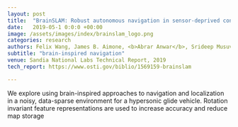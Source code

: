 ```yaml
---
layout: post
title:  "BrainSLAM: Robust autonomous navigation in sensor-deprived contexts"
date:   2019-05-1 0:0:0 +00:00
image: /assets/images/index/brainslam_logo.png
categories: research
authors: Felix Wang, James B. Aimone, <b>Abrar Anwar</b>, Srideep Musuvathy.
subtitle: "brain-inspired navigation"
venue: Sandia National Labs Technical Report, 2019
tech_report: https://www.osti.gov/biblio/1569159-brainslam

---
```

We explore using brain-inspired approaches to navigation and localization in a noisy, data-sparse environment for a hypersonic glide vehicle. Rotation invariant feature representations are used to increase accuracy and reduce map storage
